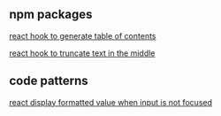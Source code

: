 ## npm packages

[react hook to generate table of contents](https://github.com/pangrr/react-toc)

[react hook to truncate text in the middle](https://github.com/pangrr/react-truncate-middle)

## code patterns

[react display formatted value when input is not focused](https://gist.github.com/pangrr/6cab16f335b2d2645fb5960ffba90a27)
